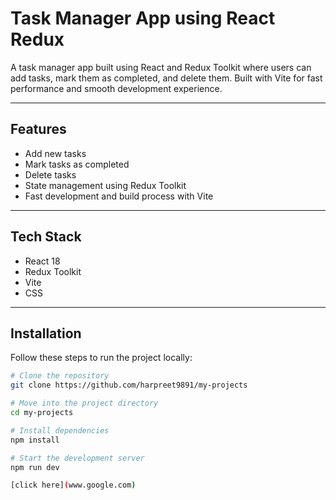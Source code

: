 # Task Manager App using React Redux

A task manager app built using React and Redux Toolkit where users can add tasks, mark them as completed, and delete them. Built with Vite for fast performance and smooth development experience.

---

## Features

- Add new tasks
- Mark tasks as completed
- Delete tasks
- State management using Redux Toolkit
- Fast development and build process with Vite

---

## Tech Stack

- React 18
- Redux Toolkit
- Vite
- CSS

---

## Installation

Follow these steps to run the project locally:

```bash
# Clone the repository
git clone https://github.com/harpreet9891/my-projects

# Move into the project directory
cd my-projects

# Install dependencies
npm install

# Start the development server
npm run dev

[click here](www.google.com)
